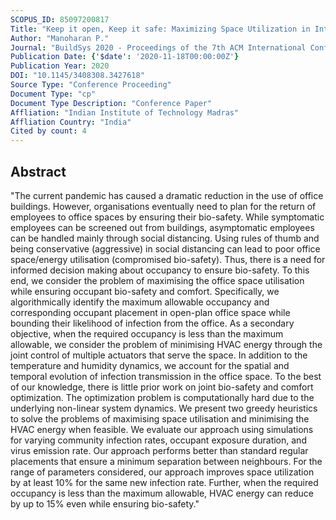```yaml
---
SCOPUS_ID: 85097200817
Title: "Keep it open, Keep it safe: Maximizing Space Utilization in Intelligent Bio-safe Buildings"
Author: "Manoharan P."
Journal: "BuildSys 2020 - Proceedings of the 7th ACM International Conference on Systems for Energy-Efficient Buildings, Cities, and Transportation"
Publication Date: {'$date': '2020-11-18T00:00:00Z'}
Publication Year: 2020
DOI: "10.1145/3408308.3427618"
Source Type: "Conference Proceeding"
Document Type: "cp"
Document Type Description: "Conference Paper"
Affliation: "Indian Institute of Technology Madras"
Affliation Country: "India"
Cited by count: 4
---
```


## Abstract
"The current pandemic has caused a dramatic reduction in the use of office buildings. However, organisations eventually need to plan for the return of employees to office spaces by ensuring their bio-safety. While symptomatic employees can be screened out from buildings, asymptomatic employees can be handled mainly through social distancing. Using rules of thumb and being conservative (aggressive) in social distancing can lead to poor office space/energy utilisation (compromised bio-safety). Thus, there is a need for informed decision making about occupancy to ensure bio-safety. To this end, we consider the problem of maximising the office space utilisation while ensuring occupant bio-safety and comfort. Specifically, we algorithmically identify the maximum allowable occupancy and corresponding occupant placement in open-plan office space while bounding their likelihood of infection from the office. As a secondary objective, when the required occupancy is less than the maximum allowable, we consider the problem of minimising HVAC energy through the joint control of multiple actuators that serve the space. In addition to the temperature and humidity dynamics, we account for the spatial and temporal evolution of infection transmission in the office space. To the best of our knowledge, there is little prior work on joint bio-safety and comfort optimization. The optimization problem is computationally hard due to the underlying non-linear system dynamics. We present two greedy heuristics to solve the problems of maximising space utilisation and minimising the HVAC energy when feasible. We evaluate our approach using simulations for varying community infection rates, occupant exposure duration, and virus emission rate. Our approach performs better than standard regular placements that ensure a minimum separation between neighbours. For the range of parameters considered, our approach improves space utilization by at least 10% for the same new infection rate. Further, when the required occupancy is less than the maximum allowable, HVAC energy can reduce by up to 15% even while ensuring bio-safety."
